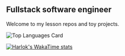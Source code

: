 ## Fullstack software engineer

Welcome to my lesson repos and toy projects.

![Top Languages Card](https://github-readme-stats.vercel.app/api/top-langs/?username=nkrumahthis&show_icons=true&count_private=true&theme=transparent&layout=compact&langs_count=10&custom_title=My%20Most%20Used%20Languages)

[![Harlok's WakaTime stats](https://github-readme-stats.vercel.app/api/wakatime?username=nkrumahthis&layout=compact&theme=transparent&custom_title=What%20I%27ve%20been%20up%20to%20this%20week)](https://github.com/anuraghazra/github-readme-stats)
